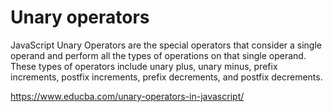 # Unary operators

JavaScript Unary Operators are the special operators that consider a single operand and perform all the types of operations on that single operand. These types of operators include unary plus, unary minus, prefix increments, postfix increments, prefix decrements, and postfix decrements.

https://www.educba.com/unary-operators-in-javascript/
